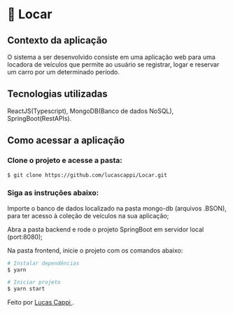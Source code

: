 # 🚗 Locar 


## Contexto da aplicação

O sistema a ser desenvolvido consiste em uma aplicação web para uma locadora de
veículos que permite ao usuário se registrar, logar e reservar um carro por um determinado
período.

## Tecnologias utilizadas

ReactJS(Typescript), MongoDB(Banco de dados NoSQL), SpringBoot(RestAPIs).

## Como acessar a aplicação

### Clone o projeto e acesse a pasta:
```bash
$ git clone https://github.com/lucascappi/Locar.git
```

### Siga as instruções abaixo:

Importe o banco de dados localizado na pasta mongo-db (arquivos .BSON), para ter acesso à coleção de veículos na sua aplicação;

Abra a pasta backend e rode o projeto SpringBoot em servidor local (port:8080);

Na pasta frontend, inicie o projeto com os comandos abaixo:

```bash
# Instalar dependências
$ yarn

# Iniciar projeto
$ yarn start
```
Feito por <a href="https://www.linkedin.com/in/lucas-cappi-2707891b4/" target="_blank"> Lucas Cappi </a>. <br />
<br />
